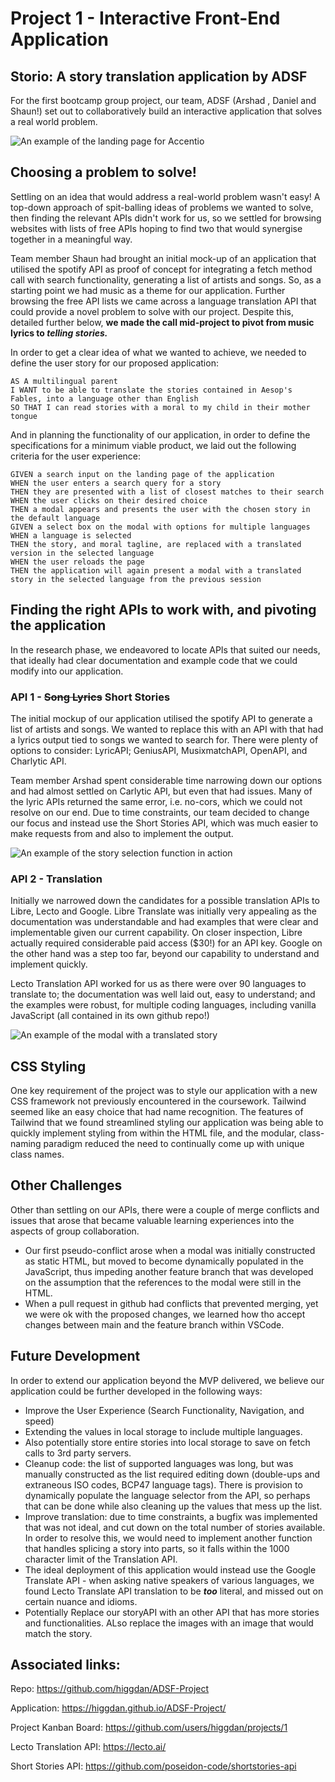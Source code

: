 # Project 1 - Interactive Front-End Application
## Storio: A story translation application by ADSF

For the first bootcamp group project, our team, ADSF (Arshad , Daniel and Shaun!) set out to collaboratively build an interactive application that solves a real world problem. 

![An example of the landing page for Accentio](./assets/landing-page.png)

## Choosing a problem to solve!
Settling on an idea that would address a real-world problem wasn't easy! A top-down approach of spit-balling ideas of problems we wanted to solve, then finding the relevant APIs didn't work for us, so we settled for browsing websites with lists of free APIs hoping to find two that would synergise together in a meaningful way. 

Team member Shaun had brought an initial mock-up of an application that utilised the spotify API as proof of concept for integrating a fetch method call with search functionality, generating a list of artists and songs. So, as a starting point we had music as a theme for our application. Further browsing the free API lists we came across a language translation API that could provide a novel problem to solve with our project. Despite this, detailed further below, **we made the call mid-project to pivot from music lyrics to *telling stories.***

In order to get a clear idea of what we wanted to achieve, we needed to define the user story for our proposed application:
```
AS A multilingual parent
I WANT to be able to translate the stories contained in Aesop's Fables, into a language other than English
SO THAT I can read stories with a moral to my child in their mother tongue
```

And in planning the functionality of our application, in order to define the specifications for a minimum viable product, we laid out the following criteria for the user experience:
```
GIVEN a search input on the landing page of the application
WHEN the user enters a search query for a story
THEN they are presented with a list of closest matches to their search 
WHEN the user clicks on their desired choice
THEN a modal appears and presents the user with the chosen story in the default language
GIVEN a select box on the modal with options for multiple languages
WHEN a language is selected
THEN the story, and moral tagline, are replaced with a translated version in the selected language
WHEN the user reloads the page
THEN the application will again present a modal with a translated story in the selected language from the previous session
```

## Finding the right APIs to work with, and pivoting the application
In the research phase, we endeavored to locate APIs that suited our needs, that ideally had clear documentation and example code that we could modify into our application.
### API 1 - ~~Song Lyrics~~ Short Stories
The initial mockup of our application utilised the spotify API to generate a list of artists and songs. We wanted to replace this with an API with that had a lyrics output tied to songs we wanted to search for. There were plenty of options to consider: LyricAPI; GeniusAPI, MusixmatchAPI, OpenAPI, and Charlytic API. 

Team member Arshad spent considerable time narrowing down our options and had almost settled on Carlytic API, but even that had issues. Many of the lyric APIs returned the same error, i.e. no-cors, which we could not resolve on our end. Due to time constraints, our team decided to change our focus and instead use the Short Stories API, which was much easier to make requests from and also to implement the output.

![An example of the story selection function in action](./assets/story-list.png)

### API 2 - Translation
Initially we narrowed down the candidates for a possible translation APIs to Libre, Lecto and Google. Libre Translate was initially very appealing as the documentation was understandable and had examples that were clear and implementable given our current capability. On closer inspection, Libre actually required considerable paid access ($30!) for an API key. Google on the other hand was a step too far, beyond our capability to understand and implement quickly.

Lecto Translation API worked for us as there were over 90 languages to translate to; the documentation was well laid out, easy to understand; and the examples were robust, for multiple coding languages, including vanilla JavaScript (all contained in its own github repo!)

![An example of the modal with a translated story](./assets/Storio-Translate.gif)

## CSS Styling
One key requirement of the project was to style our application with a new CSS framework not previously encountered in the coursework. Tailwind seemed like an easy choice that had name recognition. The features of Tailwind that we found streamlined styling our application was being able to quickly implement styling from within the HTML file, and the  modular, class-naming paradigm reduced the need to continually come up with unique class names.

## Other Challenges
Other than settling on our APIs, there were a couple of merge conflicts and issues that arose that became valuable learning experiences into the aspects of group collaboration.
* Our first pseudo-conflict arose when a modal was initially constructed as static HTML, but moved to become dynamically populated in the JavaScript, thus impeding another feature branch that was developed on the assumption that the references to the modal were still in the HTML. 
* When a pull request in github had conflicts that prevented merging, yet we were ok with the proposed changes, we learned how tho accept changes between main and the feature branch within VSCode.

## Future Development
In order to extend our application beyond the MVP delivered, we believe our application could be further developed in the following ways:
* Improve the User Experience (Search Functionality, Navigation, and speed)
* Extending the values in local storage to include multiple languages.
* Also potentially store entire stories into local storage to save on fetch calls to 3rd party servers.
* Cleanup code: the list of supported languages was long, but was manually constructed as the list required editing down (double-ups and extraneous ISO codes, BCP47 language tags). There is provision to dynamically populate the language selector from the API, so perhaps that can be done while also cleaning up the values that mess up the list.
* Improve translation: due to time constraints, a bugfix was implemented that was not ideal, and cut down on the total number of stories available. In order to resolve this, we would need to implement another function that handles splicing a story into parts, so it falls within the 1000 character limit of the Translation API.
* The ideal deployment of this application would instead use the Google Translate API - when asking native speakers of various languages, we found Lecto Translate API translation to be ***too*** literal, and missed out on certain nuance and idioms.
* Potentially Replace our storyAPI with an other API that has more stories and functionalities. ALso replace the images with an image that would match the story.


## Associated links:

Repo:
https://github.com/higgdan/ADSF-Project

Application:
https://higgdan.github.io/ADSF-Project/

Project Kanban Board:
https://github.com/users/higgdan/projects/1

Lecto Translation API:
https://lecto.ai/

Short Stories API:
https://github.com/poseidon-code/shortstories-api
